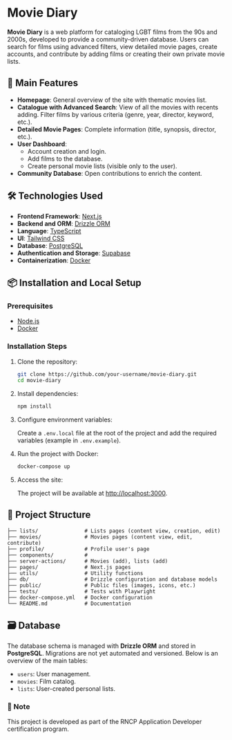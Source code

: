 # Movie Diary

**Movie Diary** is a web platform for cataloging LGBT films from the 90s and 2000s, developed to provide a community-driven database. Users can search for films using advanced filters, view detailed movie pages, create accounts, and contribute by adding films or creating their own private movie lists.

## 🚀 Main Features

- **Homepage**: General overview of the site with thematic movies list.
- **Catalogue with Advanced Search**: View of all the movies with recents adding. Filter films by various criteria (genre, year, director, keyword, etc.).
- **Detailed Movie Pages**: Complete information (title, synopsis, director, etc.).
- **User Dashboard**:
  - Account creation and login.
  - Add films to the database.
  - Create personal movie lists (visible only to the user).
- **Community Database**: Open contributions to enrich the content.

## 🛠️ Technologies Used

- **Frontend Framework**: [Next.js](https://nextjs.org/)
- **Backend and ORM**: [Drizzle ORM](https://orm.drizzle.team/)
- **Language**: [TypeScript](https://www.typescriptlang.org/)
- **UI**: [Tailwind CSS](https://tailwindcss.com/)
- **Database**: [PostgreSQL](https://www.postgresql.org/)
- **Authentication and Storage**: [Supabase](https://supabase.io/)
- **Containerization**: [Docker](https://www.docker.com/)

## 📦 Installation and Local Setup

### Prerequisites

- [Node.js](https://nodejs.org/)
- [Docker](https://www.docker.com/)

### Installation Steps

1. Clone the repository:

   ```bash
   git clone https://github.com/your-username/movie-diary.git
   cd movie-diary
   ```

2. Install dependencies:

   ```bash
   npm install
   ```

3. Configure environment variables:

   Create a `.env.local` file at the root of the project and add the required variables (example in `.env.example`).

4. Run the project with Docker:

   ```bash
   docker-compose up
   ```

5. Access the site:

   The project will be available at [http://localhost:3000](http://localhost:3000).

## 📂 Project Structure

```plaintext
├── lists/               # Lists pages (content view, creation, edit)
├── movies/              # Movies pages (content view, edit, contribute)
├── profile/             # Profile user's page
├── components/          #
├── server-actions/      # Movies (add), lists (add)
├── pages/               # Next.js pages
├── utils/               # Utility functions
├── db/                  # Drizzle configuration and database models
├── public/              # Public files (images, icons, etc.)
├── tests/               # Tests with Playwright
├── docker-compose.yml   # Docker configuration
└── README.md            # Documentation
```

## 🗃️ Database

The database schema is managed with **Drizzle ORM** and stored in **PostgreSQL**. Migrations are not yet automated and versioned. Below is an overview of the main tables:

- `users`: User management.
- `movies`: Film catalog.
- `lists`: User-created personal lists.

### 🌟 Note

This project is developed as part of the RNCP Application Developer certification program.
